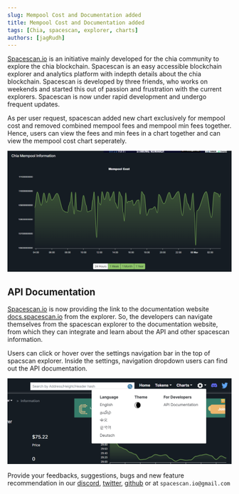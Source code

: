```yaml
---
slug: Mempool Cost and Documentation added
title: Mempool Cost and Documentation added
tags: [Chia, spacescan, explorer, charts]
authors: [jagRudh]
---
```


[Spacescan.io](https://www.spacescan.io/) is an initiative mainly developed for the chia community to explore the chia blockchain. Spacescan is an easy accessible blockchain explorer and analytics platform with indepth details about the chia blockchain. Spacescan is developed by three friends, who works on weekends and started this out of passion and frustration 
with the current explorers. Spacescan is now under rapid development and undergo frequent updates.  

As per user request, spacescan added new chart exclusively for mempool cost and removed combined mempool fees and mempool min fees together. 
Hence, users can view the fees and min fees in a chart together and can view the mempool cost chart seperately. 

![Chiatothemoon Plushie](./mempoolchart.png)

## API Documentation

[Spacescan.io](https://www.spacescan.io/) is now providing the link to the documentation website [docs.spacescan.io](https://docs.spacescan.io/) from the explorer. So, the developers can navigate themselves from the spacescan explorer to the documentation website, from which they can integrate and learn about the API and other spacescan information.

Users can click or hover over the settings navigation bar in the top of spacscan explorer. Inside the settings, navigation dropdown users can find out the API documentation. 

![dropdown Pics](./navBar.png)

Provide your feedbacks, suggestions, bugs and new feature recommendation in our [discord](https://discord.com/invite/Bb4sj3Bg9P), [twitter](https://twitter.com/spacescan_io), [github](https://github.com/spacescan-io/web/issues) or at `spacescan.io@gmail.com` 
